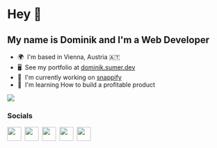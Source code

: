 Hey 👋
========================

My name is Dominik and I'm a Web Developer
-------------

*   🌍  I'm based in Vienna, Austria 🇦🇹
*   🖥️  See my portfolio at [dominik.sumer.dev](http://www.dominik.sumer.dev/)
*   🚀  I'm currently working on [snappify](http://www.snappify.io)
*   🧠  I'm learning How to build a profitable product

<a href="https://www.twitter.com/dominiksumer" target="_blank" rel="noreferrer"><img
                  src="https://img.shields.io/twitter/follow/dominiksumer?logo=twitter&style=for-the-badge&color=3382ed&labelColor=1c1917"
                /></a>
                
### Socials
<p align="left"><a href="https://www.twitter.com/dominiksumer" target="_blank" rel="noreferrer"><img src="https://raw.githubusercontent.com/danielcranney/readme-generator/main/public/icons/socials/twitter.svg" width="32" height="32" /></a>&nbsp;&nbsp;<a href="https://www.linkedin.com/in/dominik-sumer" target="_blank" rel="noreferrer"><img src="https://raw.githubusercontent.com/danielcranney/readme-generator/main/public/icons/socials/linkedin.svg" width="32" height="32" /></a>&nbsp;&nbsp;<a href="http://www.instagram.com/dominik.sumer.dev" target="_blank" rel="noreferrer"><img src="https://raw.githubusercontent.com/danielcranney/readme-generator/main/public/icons/socials/instagram.svg" width="32" height="32" /></a>&nbsp;&nbsp;<a href="https://www.dev.to/dominiksumer" target="_blank" rel="noreferrer"><img src="https://raw.githubusercontent.com/danielcranney/readme-generator/main/public/icons/socials/devdotto.svg" width="32" height="32" /></a>&nbsp;&nbsp;<a href="https://www.stackoverflow.com/users/4472847" target="_blank" rel="noreferrer"><img src="https://raw.githubusercontent.com/danielcranney/readme-generator/main/public/icons/socials/stackoverflow.svg" width="32" height="32" /></a></p>
